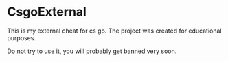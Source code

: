 # CsgoExternal

This is my external cheat for cs go. The project was created for educational purposes.

Do not try to use it, you will probably get banned very soon.
